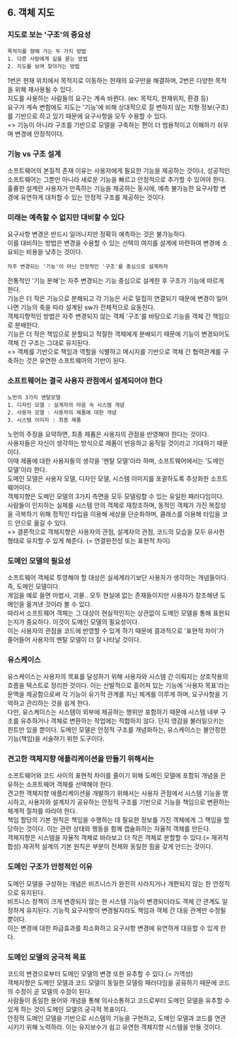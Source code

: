 ## 6. 객체 지도

### 지도로 보는 '구조'의 중요성
```
목적지를 향해 가는 두 가지 방법
1. 다른 사람에게 길을 묻는 방법
2. 지도를 보며 찾아가는 방법
```
1번은 현재 위치에서 목적지로 이동하는 현재의 요구만을 해결하며, 2번은 다양한 목적을 위해 재사용될 수 있다.   
지도를 사용하는 사람들의 요구는 계속 바뀐다. (ex: 목적지, 현재위치, 환경 등)   
요구가 계속 변함에도 지도는 '기능'에 비해 상대적으로 잘 변하지 않는 지형 정보(구조)를 기반으로 하고 있기 때문에 요구사항을 모두 수용할 수 있다.   
=> 기능이 아니라 구조를 기반으로 모델을 구축하는 편이 더 범용적이고 이해하기 쉬우며 변경에 안정적이다.   

### 기능 vs 구조 설계
소프트웨어의 본질적 존재 이유는 사용자에게 필요한 기능을 제공하는 것이나, 성공적인 소프트웨어는 그뿐만 아니라 새로운 기능을 빠르고 안정적으로 추가할 수 있어야 한다.   
훌륭한 설계란 사용자가 만족하는 기능을 제공하는 동시에, 예측 불가능한 요구사항 변경에 유연하게 대처할 수 있는 안정적 구조를 제공하는 것이다.

### 미래는 예측할 수 없지만 대비할 수 있다
요구사항 변경은 반드시 일어나지만 정확히 예측하는 것은 불가능하다.   
이를 대비하는 방법은 변경을 수용할 수 있는 선택의 여지를 설계에 마련하여 변경에 소요되는 비용을 낮추는 것이다.   
```
자주 변경되는 '기능'이 아닌 안정적인 '구조'를 중심으로 설계하자
```
전통적인 '기능 분해'는 자주 변경되는 기능 중심으로 설계한 후 구조가 기능에 따르게 한다.   
기능은 더 작은 기능으로 분해되고 각 기능은 서로 밀접히 연결되기 때문에 변경이 일어나면 기능의 축을 따라 설계된 sw가 전체적으로 요동친다.   
객체지향적인 방법은 자주 변경되지 않는 객체 '구조'를 바탕으로 기능을 객체 간 책임으로 분배한다.   
기능은 더 작은 책임으로 분할되고 적절한 객체에게 분배되기 때문에 기능이 변경되어도 객체 간 구조는 그대로 유지된다.   
=> 객체를 기반으로 책임과 역할을 식별하고 메시지를 기반으로 객체 간 협력관계를 구축하는 것은 유연한 소프트웨어의 기반이 된다.

### 소프트웨어는 결국 사용자 관점에서 설계되어야 한다
```
노먼의 3가지 멘탈모델
1. 디자인 모델 : 설계자의 마음 속 시스템 개념
2. 사용자 모델 : 사용자의 제품에 대한 개념
3. 시스템 이미지 : 최종 제품
```
노먼의 주장을 요약하면, 최종 제품은 사용자의 관점을 반영해야 한다는 것이다.   
사용자들은 자신이 생각하는 방식으로 제품이 반응하고 움직일 것이라고 기대하기 때문이다.   
이때 제품에 대한 사용자들의 생각을 '멘탈 모델'이라 하며, 소프트웨어에서는 '도메인 모델'이라 한다.   
도메인 모델은 사용자 모델, 디자인 모델, 시스템 이미지를 포괄하도록 추상화한 소프트웨어이다.   
객체지향은 도메인 모델의 3가지 측면을 모두 모델링할 수 있는 유일한 패러다임이다.   
사람들이 인지하는 실체를 시스템 안의 객체로 재창조하며, 동적인 객체가 가진 복잡성을 극복하기 위해 정적인 타입을 이용해 세상을 단순화하며, 클래스를 이용해 타입을 코드 안으로 옮길 수 있다.   
=> 결론적으로 객체지향은 사용자의 관점, 설계자의 관점, 코드의 모습을 모두 유사한 형태로 유지할 수 있게 해준다. (= 연결완전성 또는 표현적 차이)

### 도메인 모델의 필요성
소프트웨어 객체로 투영해야 할 대상은 실세계라기보단 사용자가 생각하는 개념들이다. 즉, 도메인 모델이다.   
게임을 예로 들면 마법사, 괴물.. 모두 현실에 없는 존재들이지만 사용자가 창조해낸 도메인을 옮겨낸 것이라 볼 수 있다.   
따라서 소프트웨어 객체는 그 대상이 현실적인지는 상관없이 도메인 모델을 통해 표현되는지가 중요하다. 이것이 도메인 모델의 필요성이다.   
이는 사용자의 관점을 코드에 반영할 수 있게 하기 때문에 결과적으로 '표현적 차이'가 줄어들어 사용자의 멘탈 모델이 더 잘 나타날 것이다.

### 유스케이스
유스케이스는 사용자의 목표를 달성하기 위해 사용자와 시스템 간 이뤄지는 상호작용의 흐름을 텍스트로 정리한 것이다.
이는 산발적으로 흩어져 있는 기능에 '사용자 목표'라는 문맥을 제공함으로써 각 기능이 유기적 관계를 지닌 체계를 이루게 하며, 요구사항을 기억하고 관리하는 것을 쉽게 한다.   
다만, 유스케이스는 시스템이 외부에 제공하는 행위만 포함하기 때문에 시스템 내부 구조를 유추하거나 객체로 변환하는 작업에는 적합하지 않다. 단지 영감을 불러일으키는 힌트만 있을 뿐이다.
도메인 모델은 안정적 구조를 개념화하는, 유스케이스는 불안정한 기능(책임)을 서술하기 위한 도구이다.   

### 견고한 객체지향 애플리케이션을 만들기 위해서는
소프트웨어와 코드 사이의 표현적 차이를 줄이기 위해 도메인 모델에 포함되 개념을 은유하는 소프트웨어 객체를 선택해야 한다.   
견고한 객체지향 애플리케이션을 개발하기 위해서는 사용자 관점에서 시스템 기능을 명시하고, 사용자와 설계자가 공유하는 안정적 구조를 기반으로 기능을 책임으로 변환하는 체계적 절차를 따라야 한다.   
책임 할당의 기본 원칙은 책임을 수행하는 데 필요한 정보를 가진 객체에게 그 책임을 할당하는 것이다. 이는 관련 상태와 행동을 함께 캡슐화하는 자율적 객체를 만든다.   
객체지향은 시스템을 자율적 객체로 바라보고 더 작은 객체로 분할할 수 있다.(= 재귀적 합성) 재귀적 설계의 기본 원칙은 부분이 전체와 동일한 힘을 갖게 만드는 것이다. 

### 도메인 구조가 안정적인 이유
도메인 모델을 구성하는 개념은 비즈니스가 완전히 사라지거나 개편되지 않는 한 안정적으로 유지된다.    
비즈니스 정책이 크게 변경되지 않는 한 시스템 기능이 변경되더라도 객체 간 관계도 일정하게 유지된다. 기능적 요구사항이 변경될지라도 책임과 객체 간 대응 관계만 수정될 뿐이다.   
이는 변경에 대한 파급효과를 최소화하고 요구사항 변경에 유연하게 대응할 수 있게 한다.

### 도메인 모델의 궁극적 목표
코드의 변경으로부터 도메인 모델의 변경 또한 유추할 수 있다.(= 가역성)   
객체지향은 도메인 모델과 코드 모델이 동일한 모델링 패러다임을 공유하기 때문에 코드의 수정이 곧 모델의 수정이 된다.   
사람들이 동일한 용어와 개념을 통해 의사소통하고 코드로부터 도메인 모델을 유추할 수 있게 하는 것이 도메인 모델의 궁극적 목표이다.   
안정적 도메인 모델을 기반으로 시스템의 기능을 구현하고, 도메인 모델과 코드를 연관시키기 위해 노력하라. 이는 유지보수가 쉽고 유연한 객체지향 시스템을 만들 것이다.
